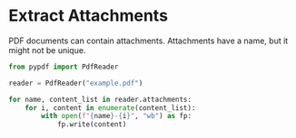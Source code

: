 # Extract Attachments

PDF documents can contain attachments. Attachments have a name, but it might not
be unique.

```python
from pypdf import PdfReader

reader = PdfReader("example.pdf")

for name, content_list in reader.attachments:
    for i, content in enumerate(content_list):
        with open(f"{name}-{i}", "wb") as fp:
            fp.write(content)
```
